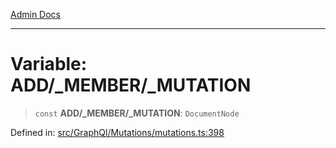 [Admin Docs](/)

***

# Variable: ADD/_MEMBER/_MUTATION

> `const` **ADD/_MEMBER/_MUTATION**: `DocumentNode`

Defined in: [src/GraphQl/Mutations/mutations.ts:398](https://github.com/PalisadoesFoundation/talawa-admin/blob/main/src/GraphQl/Mutations/mutations.ts#L398)
